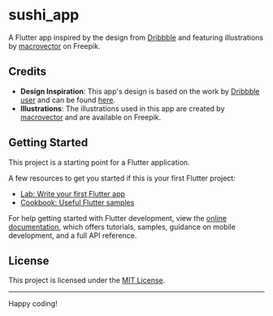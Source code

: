 # sushi_app

A Flutter app inspired by the design from [Dribbble](https://dribbble.com/shots/18548602-Sushiman-Food-App) and featuring illustrations by [macrovector](https://www.freepik.com/free-vector/asia-food-icon-set_1531439.htm#query=japanese%20food&position=5&from_view=search) on Freepik.

## Credits

- **Design Inspiration**: This app's design is based on the work by [Dribbble user](https://dribbble.com/) and can be found [here](https://dribbble.com/shots/18548602-Sushiman-Food-App).
- **Illustrations**: The illustrations used in this app are created by [macrovector](https://www.freepik.com/free-vector/asia-food-icon-set_1531439.htm#query=japanese%20food&position=5&from_view=search) and are available on Freepik.

## Getting Started

This project is a starting point for a Flutter application.

A few resources to get you started if this is your first Flutter project:

- [Lab: Write your first Flutter app](https://docs.flutter.dev/get-started/codelab)
- [Cookbook: Useful Flutter samples](https://docs.flutter.dev/cookbook)

For help getting started with Flutter development, view the
[online documentation](https://docs.flutter.dev/), which offers tutorials,
samples, guidance on mobile development, and a full API reference.

## License

This project is licensed under the [MIT License](LICENSE).

---

Happy coding!